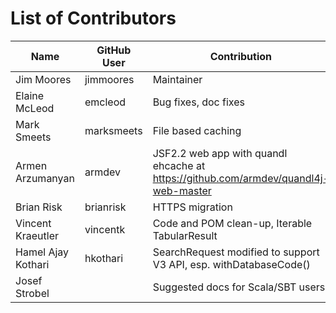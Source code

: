 List of Contributors
====================

| Name               | GitHub User | Contribution         |
|--------------------|-------------|----------------------|
| Jim Moores         | jimmoores   | Maintainer           |
| Elaine McLeod      | emcleod     | Bug fixes, doc fixes |
| Mark Smeets        | marksmeets  | File based caching   |
| Armen Arzumanyan   | armdev      | JSF2.2 web app with quandl ehcache at https://github.com/armdev/quandl4j-web-master |
| Brian Risk         | brianrisk   | HTTPS migration     |
| Vincent Kraeutler  | vincentk    | Code and POM clean-up, Iterable TabularResult |
| Hamel Ajay Kothari | hkothari    | SearchRequest modified to support V3 API, esp. withDatabaseCode() |
| Josef Strobel      |             | Suggested docs for Scala/SBT users |
